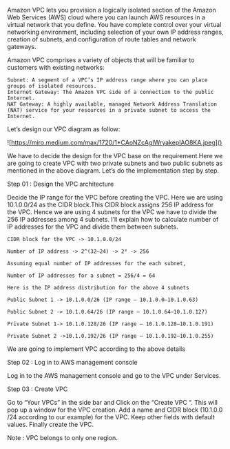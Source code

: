 Amazon VPC lets you provision a logically isolated section of the Amazon Web Services (AWS) cloud where you can launch AWS resources in a virtual network that you define. You have complete control over your virtual networking environment, including selection of your own IP address ranges, creation of subnets, and configuration of route tables and network gateways.

Amazon VPC comprises a variety of objects that will be familiar to customers with existing networks:

    Subnet: A segment of a VPC’s IP address range where you can place groups of isolated resources.
    Internet Gateway: The Amazon VPC side of a connection to the public Internet.
    NAT Gateway: A highly available, managed Network Address Translation (NAT) service for your resources in a private subnet to access the Internet.

Let’s design our VPC diagram as follow:

![https://miro.medium.com/max/1720/1*CAoNZcAgIWryakepIAO8KA.jpeg]()


We have to decide the design for the VPC base on the requirement.Here we are going to create VPC with two private subnets and two public subnets as mentioned in the above diagram. Let’s do the implementation step by step.

Step 01 : Design the VPC architecture

Decide the IP range for the VPC before creating the VPC. Here we are using 10.1.0.0/24 as the CIDR block.This CIDR block assigns 256 IP address for the VPC. Hence we are using 4 subnets for the VPC we have to divide the 256 IP addresses among 4 subnets. I’ll explain how to calculate number of IP addresses for the VPC and divide them between subnets.

    CIDR block for the VPC -> 10.1.0.0/24

    Number of IP address -> 2^(32–24) -> 2⁸ -> 256

    Assuming equal number of IP addresses for the each subnet,

    Number of IP addresses for a subnet = 256/4 = 64

    Here is the IP address distribution for the above 4 subnets

    Public Subnet 1 -> 10.1.0.0/26 (IP range — 10.1.0.0–10.1.0.63)

    Public Subnet 2 -> 10.1.0.64/26 (IP range — 10.1.0.64–10.1.0.127)

    Private Subnet 1-> 10.1.0.128/26 (IP range — 10.1.0.128–10.1.0.191)

    Private Subnet 2 ->10.1.0.192/26 (IP range — 10.1.0.192–10.1.0.255)

We are going to implement VPC according to the above details

Step 02 : Log in to AWS management console

Log in to the AWS management console and go to the VPC under Services.

Step 03 : Create VPC

Go to “Your VPCs” in the side bar and Click on the “Create VPC “. This will pop up a window for the VPC creation. Add a name and CIDR block (10.1.0.0 /24 according to our example) for the VPC. Keep other fields with default values. Finally create the VPC.

Note : VPC belongs to only one region.



